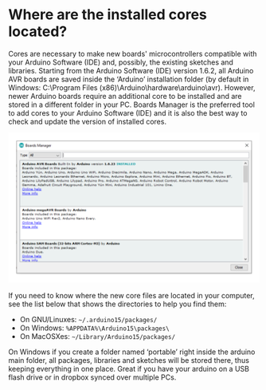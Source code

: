 # Where are the installed cores located?

Cores are necessary to make new boards' microcontrollers compatible with your Arduino Software (IDE) and, possibly, the existing sketches and libraries. Starting from the Arduino Software (IDE) version 1.6.2, all Arduino AVR boards are saved inside the ‘Arduino’ installation folder (by default in Windows: C:\Program Files (x86)\Arduino\hardware\arduino\avr). However, newer Arduino boards require an additional core to be installed and are stored in a different folder in your PC. Boards Manager is the preferred tool to add cores to your Arduino Software (IDE) and it is also the best way to check and update the version of installed cores.

![Board manager](/assets/img/ArduinoIDE/WhereAreTheInstalledCoresLocated/1.png)

If you need to know where the new core files are located in your computer, see the list below that shows the directories to help you find them:

* On GNU/Linuxes: `~/.arduino15/packages/`
* On Windows: `%APPDATA%\Arduino15\packages\`
* On MacOSXes: `~/Library/Arduino15/packages/`

On Windows if you create a folder named ‘portable’ right inside the arduino main folder, all packages, libraries and sketches will be stored there, thus keeping everything in one place. Great if you have your arduino on a USB flash drive or in dropbox synced over multiple PCs.
